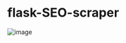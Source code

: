 # flask-SEO-scraper
![image](https://user-images.githubusercontent.com/74134426/229897615-fa2693e5-2f88-48d4-9834-6c2f363fc8d2.png)
